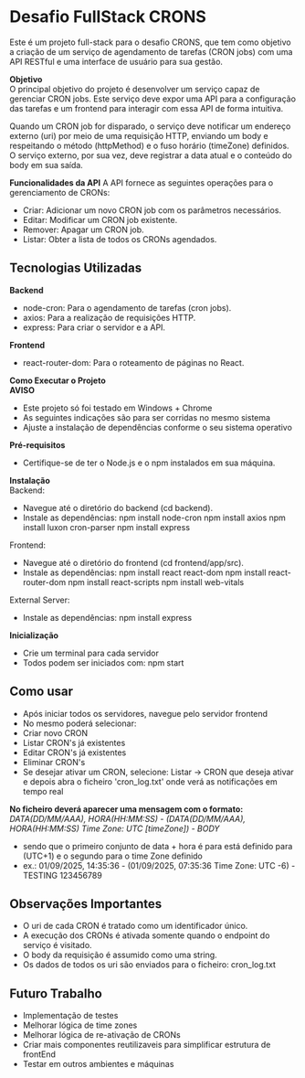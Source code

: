 # Desafio FullStack CRONS <br>
Este é um projeto full-stack para o desafio CRONS, que tem como objetivo a criação de um serviço de agendamento de tarefas (CRON jobs) com uma API RESTful e uma interface de usuário para sua gestão.

**Objetivo** <br>
O principal objetivo do projeto é desenvolver um serviço capaz de gerenciar CRON jobs. Este serviço deve expor uma API para a configuração das tarefas e um frontend para interagir com essa API de forma intuitiva.

Quando um CRON job for disparado, o serviço deve notificar um endereço externo (uri) por meio de uma requisição HTTP, enviando um body e respeitando o método (httpMethod) e o fuso horário (timeZone) definidos. O serviço externo, por sua vez, deve registrar a data atual e o conteúdo do body em sua saída.

**Funcionalidades da API**
A API fornece as seguintes operações para o gerenciamento de CRONs:
- Criar: Adicionar um novo CRON job com os parâmetros necessários.
- Editar: Modificar um CRON job existente.
- Remover: Apagar um CRON job.
- Listar: Obter a lista de todos os CRONs agendados.


## Tecnologias Utilizadas
**Backend**
- node-cron: Para o agendamento de tarefas (cron jobs).
- axios: Para a realização de requisições HTTP.
- express: Para criar o servidor e a API.

**Frontend**
- react-router-dom: Para o roteamento de páginas no React.


**Como Executar o Projeto**<br>
**AVISO** 
- Este projeto só foi testado em Windows + Chrome
- As seguintes indicações são para ser corridas no mesmo sistema
- Ajuste a instalação de dependências conforme o seu sistema operativo

**Pré-requisitos**
- Certifique-se de ter o Node.js e o npm instalados em sua máquina.

**Instalação**<br>
Backend:
- Navegue até o diretório do backend (cd backend).
- Instale as dependências:
npm install node-cron
npm install axios
npm install luxon cron-parser
npm install express

Frontend:
- Navegue até o diretório do frontend (cd frontend/app/src).
- Instale as dependências:
npm install react react-dom
npm install react-router-dom
npm install react-scripts
npm install web-vitals

External Server:
- Instale as dependências:
npm install express

**Inicialização** 
- Crie um terminal para cada servidor
- Todos podem ser iniciados com: npm start


## Como usar
- Após iniciar todos os servidores, navegue pelo servidor frontend
- No mesmo poderá selecionar: 
- Criar novo CRON
- Listar CRON's já existentes
- Editar CRON's já existentes
- Eliminar CRON's
- Se desejar ativar um CRON, selecione: Listar -> CRON que deseja ativar e depois abra o ficheiro 'cron_log.txt' onde verá as notificações em tempo real

**No ficheiro deverá aparecer uma mensagem com o formato:** <br />
*DATA(DD/MM/AAA), HORA(HH:MM:SS) -  (DATA(DD/MM/AAA), HORA(HH:MM:SS) Time Zone: UTC [timeZone]) - BODY*
- sendo que o primeiro conjunto de data + hora é para está definido para (UTC+1) e o segundo para o time Zone definido
- ex.: 01/09/2025, 14:35:36 - (01/09/2025, 07:35:36 Time Zone: UTC -6) - TESTING 123456789


## Observações Importantes
- O uri de cada CRON é tratado como um identificador único.
- A execução dos CRONs é ativada somente quando o endpoint do serviço é visitado.
- O body da requisição é assumido como uma string.
- Os dados de todos os uri são enviados para o ficheiro: cron_log.txt


## Futuro Trabalho
- Implementação de testes
- Melhorar lógica de time zones
- Melhorar lógica de re-ativação de CRONs
- Criar mais componentes reutilizaveis para simplificar estrutura de frontEnd
- Testar em outros ambientes e máquinas
